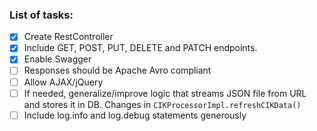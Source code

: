 ### List of tasks: ###
 - [X] Create RestController
 - [X] Include GET, POST, PUT, DELETE and PATCH endpoints.
 - [X] Enable Swagger
 - [ ] Responses should be Apache Avro compliant
 - [ ] Allow AJAX/jQuery
 - [ ] If needed, generalize/improve logic that streams JSON file from URL and stores it in DB. Changes in `CIKProcessorImpl.refreshCIKData()`
 - [ ] Include log.info and log.debug statements generously